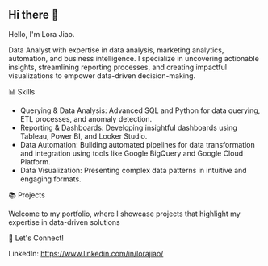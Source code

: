 ## Hi there 👋

Hello, I'm Lora Jiao.

Data Analyst with expertise in data analysis, marketing analytics, automation, and business intelligence. I specialize in uncovering actionable insights, streamlining reporting processes, and creating impactful visualizations to empower data-driven decision-making.

📊 Skills

- Querying & Data Analysis: Advanced SQL and Python for data querying, ETL processes, and anomaly detection.
- Reporting & Dashboards: Developing insightful dashboards using Tableau, Power BI, and Looker Studio.
- Data Automation: Building automated pipelines for data transformation and integration using tools like Google BigQuery and Google Cloud Platform.
- Data Visualization: Presenting complex data patterns in intuitive and engaging formats.

📚 Projects

Welcome to my portfolio, where I showcase projects that highlight my expertise in data-driven solutions 

🌟 Let's Connect!

LinkedIn: https://www.linkedin.com/in/lorajiao/
